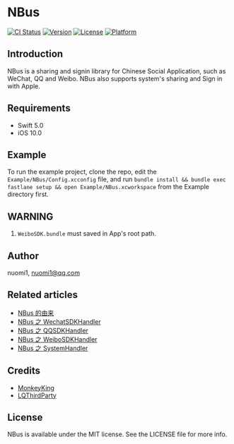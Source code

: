 # NBus

[![CI Status](https://img.shields.io/travis/nuomi1/NBus.svg?style=flat)](https://travis-ci.org/nuomi1/NBus)
[![Version](https://img.shields.io/cocoapods/v/NBus.svg?style=flat)](https://cocoapods.org/pods/NBus)
[![License](https://img.shields.io/cocoapods/l/NBus.svg?style=flat)](https://cocoapods.org/pods/NBus)
[![Platform](https://img.shields.io/cocoapods/p/NBus.svg?style=flat)](https://cocoapods.org/pods/NBus)

## Introduction

NBus is a sharing and signin library for Chinese Social Application, such as WeChat, QQ and Weibo.
NBus also supports system's sharing and Sign in with Apple.

## Requirements

- Swift 5.0
- iOS 10.0

## Example

To run the example project, clone the repo, edit the `Example/NBus/Config.xcconfig` file, and run `bundle install && bundle exec fastlane setup && open Example/NBus.xcworkspace` from the Example directory first.

## WARNING

1. `WeiboSDK.bundle` must saved in App's root path.

## Author

nuomi1, nuomi1@qq.com

## Related articles

- [NBus 的由来](https://nuomi1.github.io/archives/2020/09/nbus-comes-from.html)
- [NBus 之 WechatSDKHandler](https://nuomi1.github.io/archives/2020/12/nbus-wechatsdkhandler.html)
- [NBus 之 QQSDKHandler](https://nuomi1.github.io/archives/2020/12/nbus-qqsdkhandler.html)
- [NBus 之 WeiboSDKHandler](https://nuomi1.github.io/archives/2020/12/nbus-weibosdkhandler.html)
- [NBus 之 SystemHandler](https://nuomi1.github.io/archives/2020/12/nbus-systemhandler.html)

## Credits

- [MonkeyKing](https://github.com/nixzhu/MonkeyKing)
- [LQThirdParty](https://github.com/LQi2009/LQThirdParty)

## License

NBus is available under the MIT license. See the LICENSE file for more info.
